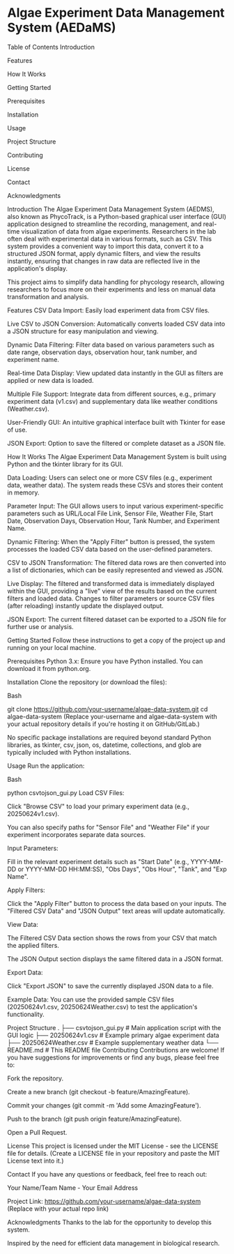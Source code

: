 # Algae Experiment Data Management System (AEDaMS)

Table of Contents
Introduction

Features

How It Works

Getting Started

Prerequisites

Installation

Usage

Project Structure

Contributing

License

Contact

Acknowledgments

Introduction
The Algae Experiment Data Management System (AEDMS), also known as PhycoTrack, is a Python-based graphical user interface (GUI) application designed to streamline the recording, management, and real-time visualization of data from algae experiments. Researchers in the lab often deal with experimental data in various formats, such as CSV. This system provides a convenient way to import this data, convert it to a structured JSON format, apply dynamic filters, and view the results instantly, ensuring that changes in raw data are reflected live in the application's display.

This project aims to simplify data handling for phycology research, allowing researchers to focus more on their experiments and less on manual data transformation and analysis.

Features
CSV Data Import: Easily load experiment data from CSV files.

Live CSV to JSON Conversion: Automatically converts loaded CSV data into a JSON structure for easy manipulation and viewing.

Dynamic Data Filtering: Filter data based on various parameters such as date range, observation days, observation hour, tank number, and experiment name.

Real-time Data Display: View updated data instantly in the GUI as filters are applied or new data is loaded.

Multiple File Support: Integrate data from different sources, e.g., primary experiment data (v1.csv) and supplementary data like weather conditions (Weather.csv).

User-Friendly GUI: An intuitive graphical interface built with Tkinter for ease of use.

JSON Export: Option to save the filtered or complete dataset as a JSON file.

How It Works
The Algae Experiment Data Management System is built using Python and the tkinter library for its GUI.

Data Loading: Users can select one or more CSV files (e.g., experiment data, weather data). The system reads these CSVs and stores their content in memory.

Parameter Input: The GUI allows users to input various experiment-specific parameters such as URL/Local File Link, Sensor File, Weather File, Start Date, Observation Days, Observation Hour, Tank Number, and Experiment Name.

Dynamic Filtering: When the "Apply Filter" button is pressed, the system processes the loaded CSV data based on the user-defined parameters.

CSV to JSON Transformation: The filtered data rows are then converted into a list of dictionaries, which can be easily represented and viewed as JSON.

Live Display: The filtered and transformed data is immediately displayed within the GUI, providing a "live" view of the results based on the current filters and loaded data. Changes to filter parameters or source CSV files (after reloading) instantly update the displayed output.

JSON Export: The current filtered dataset can be exported to a JSON file for further use or analysis.

Getting Started
Follow these instructions to get a copy of the project up and running on your local machine.

Prerequisites
Python 3.x: Ensure you have Python installed. You can download it from python.org.

Installation
Clone the repository (or download the files):

Bash

git clone https://github.com/your-username/algae-data-system.git
cd algae-data-system
(Replace your-username and algae-data-system with your actual repository details if you're hosting it on GitHub/GitLab.)

No specific package installations are required beyond standard Python libraries, as tkinter, csv, json, os, datetime, collections, and glob are typically included with Python installations.

Usage
Run the application:

Bash

python csvtojson_gui.py
Load CSV Files:

Click "Browse CSV" to load your primary experiment data (e.g., 20250624v1.csv).

You can also specify paths for "Sensor File" and "Weather File" if your experiment incorporates separate data sources.

Input Parameters:

Fill in the relevant experiment details such as "Start Date" (e.g., YYYY-MM-DD or YYYY-MM-DD HH:MM:SS), "Obs Days", "Obs Hour", "Tank", and "Exp Name".

Apply Filters:

Click the "Apply Filter" button to process the data based on your inputs. The "Filtered CSV Data" and "JSON Output" text areas will update automatically.

View Data:

The Filtered CSV Data section shows the rows from your CSV that match the applied filters.

The JSON Output section displays the same filtered data in a JSON format.

Export Data:

Click "Export JSON" to save the currently displayed JSON data to a file.

Example Data:
You can use the provided sample CSV files (20250624v1.csv, 20250624Weather.csv) to test the application's functionality.

Project Structure
.
├── csvtojson_gui.py        # Main application script with the GUI logic
├── 20250624v1.csv          # Example primary algae experiment data
├── 20250624Weather.csv     # Example supplementary weather data
└── README.md               # This README file
Contributing
Contributions are welcome! If you have suggestions for improvements or find any bugs, please feel free to:

Fork the repository.

Create a new branch (git checkout -b feature/AmazingFeature).

Commit your changes (git commit -m 'Add some AmazingFeature').

Push to the branch (git push origin feature/AmazingFeature).

Open a Pull Request.

License
This project is licensed under the MIT License - see the LICENSE file for details.
(Create a LICENSE file in your repository and paste the MIT License text into it.)

Contact
If you have any questions or feedback, feel free to reach out:

Your Name/Team Name - Your Email Address

Project Link: https://github.com/your-username/algae-data-system (Replace with your actual repo link)

Acknowledgments
Thanks to the lab for the opportunity to develop this system.

Inspired by the need for efficient data management in biological research.

